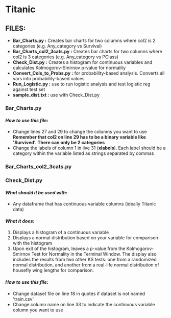 # Titanic

## FILES:
* **Bar_Charts.py :** Creates bar charts for two columns where col2 is 2 categories (e.g. Any_category vs Survival)
* **Bar_Charts_col2_3cats.py :** Creates bar charts for two columns where col2 is 3 categories (e.g. Any_category vs PClass)
* **Check_Dist.py :** Creates a histogram for continuous variables and calculates Kolmogorov-Smirnov p-value for normality
* **Convert_Cols_to_Probs.py :** for probability-based analysis. Converts all vars into probability-based values
* **Run_Logistic.py :** use to run logistic analysis and test logistic reg against test set
* **sample_dist.txt :** use with Check_Dist.py

### Bar_Charts.py
#### _How to use this file_:
* Change lines 27 and 29 to change the columns you want to use
**Remember that col2 on line 29 has to be a binary variable like 'Survived'. There can only be 2 categories**
* Change the labels of column 1 in live 31 (**xlabels**). Each label should be a category within the variable listed as strings separated by commas

### Bar_Charts_col2_3cats.py
### Check_Dist.py
#### _What should it be used with_:
* Any dataframe that has continuous variable columns (ideally Titanic data)
#### _What it does:_
1. Displays a histogram of a continuous variable
2. Displays a normal distribution based on your variable for comparison with the histogram
3. Upon exit of the histogram, leaves a p-value from the Kolmogorov-Smirnov Test for Normality in the Terminal Window. The display also includes the results from two other KS tests: one from a randomized normal distribution, and another from a real-life normal distribution of housefly wing lengths for comparison.
#### _How to use this file_:
* Change dataset file on line 18 in quotes if dataset is not named 'train.csv'
* Change column name on line 33 to indicate the continuous variable column you want to use
